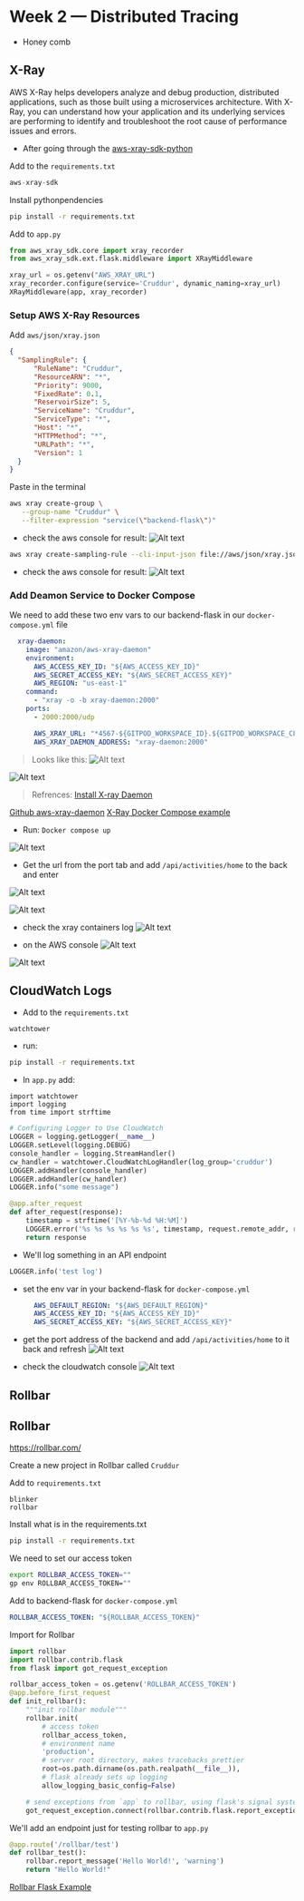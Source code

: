 # Week 2 — Distributed Tracing

- Honey comb






## X-Ray 

AWS X-Ray helps developers analyze and debug production, distributed applications, such as those built using a microservices architecture. With X-Ray, you can understand how your application and its underlying services are performing to identify and troubleshoot the root cause of performance issues and errors.


- After going through the [aws-xray-sdk-python](https://github.com/aws/aws-xray-sdk-python)

Add to the `requirements.txt`

```py
aws-xray-sdk
```

Install pythonpendencies

```sh
pip install -r requirements.txt
```

Add to `app.py`

```py
from aws_xray_sdk.core import xray_recorder
from aws_xray_sdk.ext.flask.middleware import XRayMiddleware

xray_url = os.getenv("AWS_XRAY_URL")
xray_recorder.configure(service='Cruddur', dynamic_naming=xray_url)
XRayMiddleware(app, xray_recorder)
```

### Setup AWS X-Ray Resources

Add `aws/json/xray.json`

```json
{
  "SamplingRule": {
      "RuleName": "Cruddur",
      "ResourceARN": "*",
      "Priority": 9000,
      "FixedRate": 0.1,
      "ReservoirSize": 5,
      "ServiceName": "Cruddur",
      "ServiceType": "*",
      "Host": "*",
      "HTTPMethod": "*",
      "URLPath": "*",
      "Version": 1
  }
}
```


Paste in the terminal
```sh
aws xray create-group \
   --group-name "Cruddur" \
   --filter-expression "service(\"backend-flask\")"
```
- check the aws console for result:
![Alt text](../journal_images/aws%20xray%20group%20create.png)


```sh
aws xray create-sampling-rule --cli-input-json file://aws/json/xray.json
```
- check the aws console for result:
![Alt text](../journal_images/xray%20sample%20rule.png)



### Add Deamon Service to Docker Compose
We need to add these two env vars to our backend-flask in our `docker-compose.yml` file
```yml
  xray-daemon:
    image: "amazon/aws-xray-daemon"
    environment:
      AWS_ACCESS_KEY_ID: "${AWS_ACCESS_KEY_ID}"
      AWS_SECRET_ACCESS_KEY: "${AWS_SECRET_ACCESS_KEY}"
      AWS_REGION: "us-east-1"
    command:
      - "xray -o -b xray-daemon:2000"
    ports:
      - 2000:2000/udp
```



```yml
      AWS_XRAY_URL: "*4567-${GITPOD_WORKSPACE_ID}.${GITPOD_WORKSPACE_CLUSTER_HOST}*"
      AWS_XRAY_DAEMON_ADDRESS: "xray-daemon:2000"
```

> Looks like this:
![Alt text](../journal_images/xray%20docker%20compose.png)

![Alt text](../journal_images/aws%20xray.png)


> Refrences:
 [Install X-ray Daemon](https://docs.aws.amazon.com/xray/latest/devguide/xray-daemon.html)

[Github aws-xray-daemon](https://github.com/aws/aws-xray-daemon)
[X-Ray Docker Compose example](https://github.com/marjamis/xray/blob/master/docker-compose.yml)


- Run:
`Docker compose up`

![Alt text](../journal_images/docker%20compose.png)

- Get the url from the port tab and add `/api/activities/home` to the back and enter

![Alt text](../journal_images/api%20home.png)

![Alt text](../journal_images/refresh%20apihome.png)

- check the xray containers log
![Alt text](../journal_images/Segments.png)


- on the AWS console
![Alt text](../journal_images/xray%20trace.png)

![Alt text](../journal_images/trace%20map.png)


## CloudWatch Logs


- Add to the `requirements.txt`

```
watchtower
```
- run: 
```sh
pip install -r requirements.txt
```


- In `app.py`
add:
```
import watchtower
import logging
from time import strftime
```

```py
# Configuring Logger to Use CloudWatch
LOGGER = logging.getLogger(__name__)
LOGGER.setLevel(logging.DEBUG)
console_handler = logging.StreamHandler()
cw_handler = watchtower.CloudWatchLogHandler(log_group='cruddur')
LOGGER.addHandler(console_handler)
LOGGER.addHandler(cw_handler)
LOGGER.info("some message")
```

```py
@app.after_request
def after_request(response):
    timestamp = strftime('[%Y-%b-%d %H:%M]')
    LOGGER.error('%s %s %s %s %s %s', timestamp, request.remote_addr, request.method, request.scheme, request.full_path, response.status)
    return response
```

- We'll log something in an API endpoint
```py
LOGGER.info('test log')
```

- set the env var in your backend-flask for `docker-compose.yml`

```yml
      AWS_DEFAULT_REGION: "${AWS_DEFAULT_REGION}"
      AWS_ACCESS_KEY_ID: "${AWS_ACCESS_KEY_ID}"
      AWS_SECRET_ACCESS_KEY: "${AWS_SECRET_ACCESS_KEY}"
```

- get the port address of the backend and add `/api/activities/home` to it back and refresh
![Alt text](../journal_images/add%20api%20act%20and%20refresh.png)

- check the cloudwatch console
![Alt text](../journal_images/aws%20cloud%20watch.png)


## Rollbar 


## Rollbar

https://rollbar.com/

Create a new project in Rollbar called `Cruddur`

Add to `requirements.txt`


```
blinker
rollbar
```

Install what is in the requirements.txt

```sh
pip install -r requirements.txt
```

We need to set our access token

```sh
export ROLLBAR_ACCESS_TOKEN=""
gp env ROLLBAR_ACCESS_TOKEN=""
```

Add to backend-flask for `docker-compose.yml`

```yml
ROLLBAR_ACCESS_TOKEN: "${ROLLBAR_ACCESS_TOKEN}"
```

Import for Rollbar

```py
import rollbar
import rollbar.contrib.flask
from flask import got_request_exception
```

```py
rollbar_access_token = os.getenv('ROLLBAR_ACCESS_TOKEN')
@app.before_first_request
def init_rollbar():
    """init rollbar module"""
    rollbar.init(
        # access token
        rollbar_access_token,
        # environment name
        'production',
        # server root directory, makes tracebacks prettier
        root=os.path.dirname(os.path.realpath(__file__)),
        # flask already sets up logging
        allow_logging_basic_config=False)

    # send exceptions from `app` to rollbar, using flask's signal system.
    got_request_exception.connect(rollbar.contrib.flask.report_exception, app)
```

We'll add an endpoint just for testing rollbar to `app.py`

```py
@app.route('/rollbar/test')
def rollbar_test():
    rollbar.report_message('Hello World!', 'warning')
    return "Hello World!"
```


[Rollbar Flask Example](https://github.com/rollbar/rollbar-flask-example/blob/master/hello.py)
